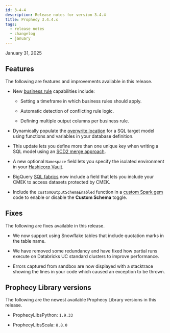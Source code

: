 ```yaml
---
id: 3-4-4
description: Release notes for version 3.4.4
title: Prophecy 3.4.4.x
tags:
  - release notes
  - changelog
  - january
---
```


January 31, 2025

## Features

The following are features and improvements available in this release.

- New [business rule](docs/Spark/functions/business-rules-engine/business-rules-engine.md) capabilities include:

  - Setting a timeframe in which business rules should apply.

  - Automatic detection of conflicting rule logic.

  - Defining multiple output columns per business rule.

- Dynamically populate the [overwrite location](/engineers/location-target-model) for a SQL target model using functions and variables in your database definition.

- This update lets you define more than one unique key when writing a SQL model using an [SCD2 merge approach](/engineers/write-options-target-model).

- A new optional `Namespace` field lets you specify the isolated environment in your [Hashicorp Vault](/administration/secrets/secret-providers).

- BigQuery [SQL fabrics](/administration/fabrics/sql-fabrics/Fabrics) now include a field that lets you include your CMEK to access datasets protected by CMEK.

- Include the `customOutputSchemaEnabled` function in a [custom Spark gem](/engineers/gem-builder-reference) code to enable or disable the **Custom Schema** toggle.

## Fixes

The following are fixes available in this release.

- We now support using Snowflake tables that include quotation marks in the table name.

- We have removed some redundancy and have fixed how partial runs execute on Databricks UC standard clusters to improve performance.

- Errors captured from sandbox are now displayed with a stacktrace showing the lines in your code which caused an exception to be thrown.

## Prophecy Library versions

The following are the newest available Prophecy Library versions in this release.

- ProphecyLibsPython: `1.9.33`

- ProphecyLibsScala: `8.8.0`

